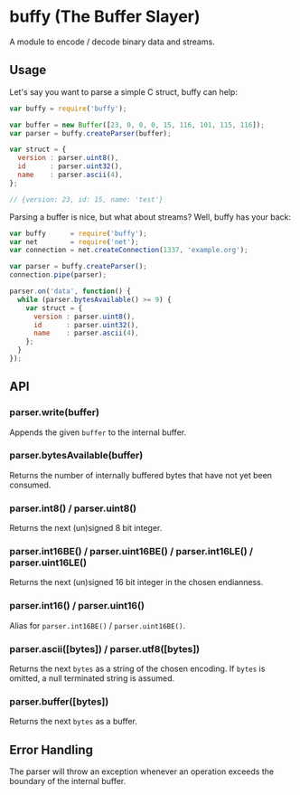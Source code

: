 # buffy (The Buffer Slayer)

A module to encode / decode binary data and streams.

## Usage

Let's say you want to parse a simple C struct, buffy can help:

```js
var buffy = require('buffy');

var buffer = new Buffer([23, 0, 0, 0, 15, 116, 101, 115, 116]);
var parser = buffy.createParser(buffer);

var struct = {
  version : parser.uint8(),
  id      : parser.uint32(),
  name    : parser.ascii(4),
};

// {version: 23, id: 15, name: 'test'}
```

Parsing a buffer is nice, but what about streams? Well, buffy has your back:

```js
var buffy      = require('buffy');
var net        = require('net');
var connection = net.createConnection(1337, 'example.org');

var parser = buffy.createParser();
connection.pipe(parser);

parser.on('data', function() {
  while (parser.bytesAvailable() >= 9) {
    var struct = {
      version : parser.uint8(),
      id      : parser.uint32(),
      name    : parser.ascii(4),
    };
  }
});
```

## API

### parser.write(buffer)

Appends the given `buffer` to the internal buffer.

### parser.bytesAvailable(buffer)

Returns the number of internally buffered bytes that have not yet been consumed.

### parser.int8() / parser.uint8()

Returns the next (un)signed 8 bit integer.

### parser.int16BE() / parser.uint16BE() / parser.int16LE() / parser.uint16LE()

Returns the next (un)signed 16 bit integer in the chosen endianness.

### parser.int16() / parser.uint16()

Alias for `parser.int16BE()` / `parser.uint16BE()`.

### parser.ascii([bytes]) / parser.utf8([bytes])

Returns the next `bytes` as a string of the chosen encoding. If `bytes` is
omitted, a null terminated string is assumed.

### parser.buffer([bytes])

Returns the next `bytes` as a buffer.

## Error Handling

The parser will throw an exception whenever an operation exceeds the boundary
of the internal buffer.
